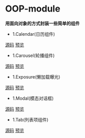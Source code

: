 # OOP-module
**用面向对象的方式封装一些简单的组件**

* 1.Calendar(日历组件)

[源码](https://github.com/Guohjia/OOP-module/blob/master/Calendar/calendar.html)
[预览](https://guohjia.github.io/OOP-module/Calendar/calendar.html)

* 1.Carousel(轮播组件)

[源码](https://github.com/Guohjia/OOP-module/blob/master/Carousel/carousel.html)
[预览](https://guohjia.github.io/OOP-module/Carousel/carousel.html)

* 1.Exposure(懒加载曝光)

[源码](https://github.com/Guohjia/OOP-module/blob/master/Exposure-懒加载/exposure.html)
[预览](https://guohjia.github.io/OOP-module/Exposure-懒加载/exposure.html)

* 1.Modal(模态对话框)

[源码](https://github.com/Guohjia/OOP-module/blob/master/Modal/modal.html)
[预览](https://guohjia.github.io/OOP-module/Modal/modal.html)

* 1.Tab(列表项组件)

[源码](https://github.com/Guohjia/OOP-module/blob/master/Tab组件/tab.html)
[预览](https://guohjia.github.io/OOP-module/Tab组件/tab.html)
